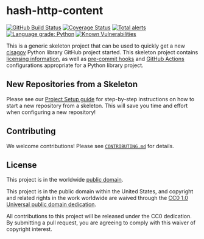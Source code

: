 # hash-http-content #

[![GitHub Build Status](https://github.com/cisagov/hash-http-content/workflows/build/badge.svg)](https://github.com/cisagov/hash-http-content/actions)
[![Coverage Status](https://coveralls.io/repos/github/cisagov/hash-http-content/badge.svg?branch=develop)](https://coveralls.io/github/cisagov/hash-http-content?branch=develop)
[![Total alerts](https://img.shields.io/lgtm/alerts/g/cisagov/hash-http-content.svg?logo=lgtm&logoWidth=18)](https://lgtm.com/projects/g/cisagov/hash-http-content/alerts/)
[![Language grade: Python](https://img.shields.io/lgtm/grade/python/g/cisagov/hash-http-content.svg?logo=lgtm&logoWidth=18)](https://lgtm.com/projects/g/cisagov/hash-http-content/context:python)
[![Known Vulnerabilities](https://snyk.io/test/github/cisagov/hash-http-content/develop/badge.svg)](https://snyk.io/test/github/cisagov/hash-http-content)

This is a generic skeleton project that can be used to quickly get a
new [cisagov](https://github.com/cisagov) Python library GitHub
project started.  This skeleton project contains [licensing
information](LICENSE), as well as
[pre-commit hooks](https://pre-commit.com) and
[GitHub Actions](https://github.com/features/actions) configurations
appropriate for a Python library project.

## New Repositories from a Skeleton ##

Please see our [Project Setup guide](https://github.com/cisagov/development-guide/tree/develop/project_setup)
for step-by-step instructions on how to start a new repository from
a skeleton. This will save you time and effort when configuring a
new repository!

## Contributing ##

We welcome contributions!  Please see [`CONTRIBUTING.md`](CONTRIBUTING.md) for
details.

## License ##

This project is in the worldwide [public domain](LICENSE).

This project is in the public domain within the United States, and
copyright and related rights in the work worldwide are waived through
the [CC0 1.0 Universal public domain
dedication](https://creativecommons.org/publicdomain/zero/1.0/).

All contributions to this project will be released under the CC0
dedication. By submitting a pull request, you are agreeing to comply
with this waiver of copyright interest.
